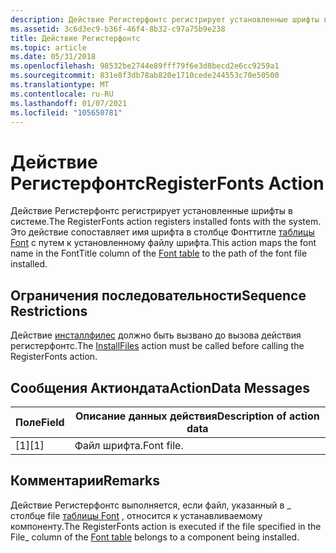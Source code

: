 ```yaml
---
description: Действие Регистерфонтс регистрирует установленные шрифты в системе. Это действие сопоставляет имя шрифта в столбце Фонттитле таблицы Font с путем к установленному файлу шрифта.
ms.assetid: 3c6d3ec9-b36f-46f4-8b32-c97a75b9e238
title: Действие Регистерфонтс
ms.topic: article
ms.date: 05/31/2018
ms.openlocfilehash: 98532be2744e89fff79f6e3d8becd2e6cc9259a1
ms.sourcegitcommit: 831e8f3db78ab820e1710cede244553c70e50500
ms.translationtype: MT
ms.contentlocale: ru-RU
ms.lasthandoff: 01/07/2021
ms.locfileid: "105650781"
---
```

# <a name="registerfonts-action"></a><span data-ttu-id="b1962-104">Действие Регистерфонтс</span><span class="sxs-lookup"><span data-stu-id="b1962-104">RegisterFonts Action</span></span>

<span data-ttu-id="b1962-105">Действие Регистерфонтс регистрирует установленные шрифты в системе.</span><span class="sxs-lookup"><span data-stu-id="b1962-105">The RegisterFonts action registers installed fonts with the system.</span></span> <span data-ttu-id="b1962-106">Это действие сопоставляет имя шрифта в столбце Фонттитле [таблицы Font](font-table.md) с путем к установленному файлу шрифта.</span><span class="sxs-lookup"><span data-stu-id="b1962-106">This action maps the font name in the FontTitle column of the [Font table](font-table.md) to the path of the font file installed.</span></span>

## <a name="sequence-restrictions"></a><span data-ttu-id="b1962-107">Ограничения последовательности</span><span class="sxs-lookup"><span data-stu-id="b1962-107">Sequence Restrictions</span></span>

<span data-ttu-id="b1962-108">Действие [инсталлфилес](installfiles-action.md) должно быть вызвано до вызова действия регистерфонтс.</span><span class="sxs-lookup"><span data-stu-id="b1962-108">The [InstallFiles](installfiles-action.md) action must be called before calling the RegisterFonts action.</span></span>

## <a name="actiondata-messages"></a><span data-ttu-id="b1962-109">Сообщения Актиондата</span><span class="sxs-lookup"><span data-stu-id="b1962-109">ActionData Messages</span></span>



| <span data-ttu-id="b1962-110">Поле</span><span class="sxs-lookup"><span data-stu-id="b1962-110">Field</span></span> | <span data-ttu-id="b1962-111">Описание данных действия</span><span class="sxs-lookup"><span data-stu-id="b1962-111">Description of action data</span></span> |
|-------|----------------------------|
| <span data-ttu-id="b1962-112">\[1\]</span><span class="sxs-lookup"><span data-stu-id="b1962-112">\[1\]</span></span> | <span data-ttu-id="b1962-113">Файл шрифта.</span><span class="sxs-lookup"><span data-stu-id="b1962-113">Font file.</span></span>                 |



 

## <a name="remarks"></a><span data-ttu-id="b1962-114">Комментарии</span><span class="sxs-lookup"><span data-stu-id="b1962-114">Remarks</span></span>

<span data-ttu-id="b1962-115">Действие Регистерфонтс выполняется, если файл, указанный в \_ столбце file [таблицы Font](font-table.md) , относится к устанавливаемому компоненту.</span><span class="sxs-lookup"><span data-stu-id="b1962-115">The RegisterFonts action is executed if the file specified in the File\_ column of the [Font table](font-table.md) belongs to a component being installed.</span></span>

 

 



